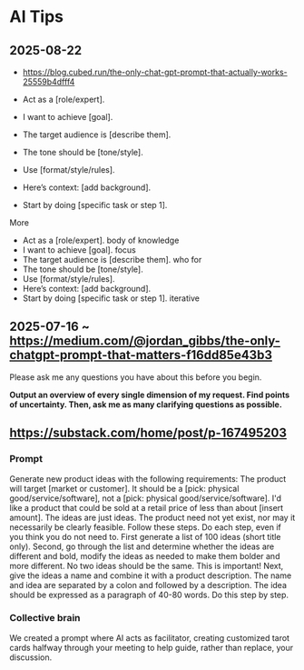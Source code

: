 # AI Tips



## 2025-08-22

* https://blog.cubed.run/the-only-chat-gpt-prompt-that-actually-works-25559b4dfff4

* Act as a [role/expert].
* I want to achieve [goal].
* The target audience is [describe them].
* The tone should be [tone/style].
* Use [format/style/rules].
* Here’s context: [add background].
* Start by doing [specific task or step 1].

More

* Act as a [role/expert]. body of knowledge
* I want to achieve [goal]. focus
* The target audience is [describe them]. who for
* The tone should be [tone/style].
* Use [format/style/rules].
* Here’s context: [add background].
* Start by doing [specific task or step 1]. iterative

## 2025-07-16 ~ https://medium.com/@jordan_gibbs/the-only-chatgpt-prompt-that-matters-f16dd85e43b3

Please ask me any questions you have about this before you begin.

**Output an overview of every single dimension of my request. Find points of uncertainty. Then, ask me as many clarifying questions as possible.**

## https://substack.com/home/post/p-167495203

### Prompt

Generate new product ideas with the following requirements: The product will target [market or customer]. It should be a [pick: physical good/service/software], not a [pick: physical good/service/software]. I'd like a product that could be sold at a retail price of less than about [insert amount].
The ideas are just ideas. The product need not yet exist, nor may it necessarily be clearly feasible. Follow these steps. Do each step, even if you think you do not need to. First generate a list of 100 ideas (short title only). Second, go through the list and determine whether the ideas are different and bold, modify the ideas as needed to make them bolder and more different. No two ideas should be the same. This is important! Next, give the ideas a name and combine it with a product description. The name and idea are separated by a colon and followed by a description. The idea should be expressed as a paragraph of 40-80 words. Do this step by step.

### Collective brain

We created a prompt where AI acts as facilitator, creating customized tarot cards halfway through your meeting to help guide, rather than replace, your discussion.

